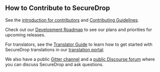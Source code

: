 ## How to Contribute to SecureDrop

See the [introduction for contributors](https://docs.securedrop.org/en/latest/development/contributing.html) and [Contributing Guidelines](https://docs.securedrop.org/en/latest/development/contributor_guidelines.html).

Check out our [Development Roadmap](https://github.com/freedomofpress/securedrop/wiki/Development-Roadmap) to see our plans and priorities for upcoming releases.

For translators, see the [Translator Guide](https://docs.securedrop.org/en/stable/development/l10n.html) to learn how to get started with SecureDrop translations
in our [translation portal](https://weblate.securedrop.org/).

We also have a public [Gitter channel](https://gitter.im/freedomofpress/securedrop) and a [public Discourse forum](https://forum.securedrop.org/) where you can discuss SecureDrop and ask questions.
